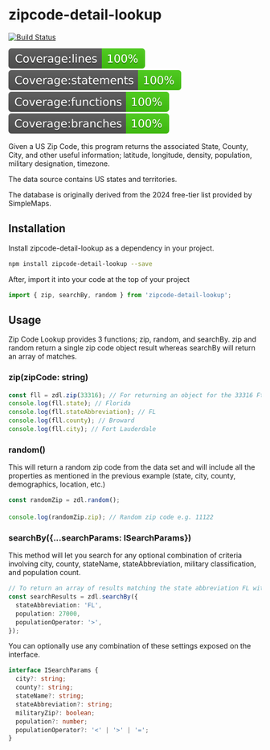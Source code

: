 # zipcode-detail-lookup

[![Build Status](https://github.com/reallymello/zipcode-detail-lookup/actions/workflows/node.js.yml/badge.svg)](https://github.com/reallymello/zipcode-detail-lookup/actions/workflows/node.js.yml)

![Line Coverage](./badges/badge-lines.svg)
![Statement Coverage](./badges/badge-statements.svg)
![Function Coverage](./badges/badge-functions.svg)
![Branch Coverage](./badges/badge-branches.svg)

Given a US Zip Code, this program returns the associated State, County, City, and other useful information; latitude, longitude, density, population, military designation, timezone.

The data source contains US states and territories.

The database is originally derived from the 2024 free-tier list provided by SimpleMaps.

## Installation

Install zipcode-detail-lookup as a dependency in your project.

```sh
npm install zipcode-detail-lookup --save
```

After, import it into your code at the top of your project

```ts
import { zip, searchBy, random } from 'zipcode-detail-lookup';
```

## Usage

Zip Code Lookup provides 3 functions; zip, random, and searchBy. zip and random return a single zip code object result whereas searchBy will return an array of matches.

### zip(zipCode: string)

```ts
const fll = zdl.zip(33316); // For returning an object for the 33316 Ft. Lauderdale zip code.
console.log(fll.state); // Florida
console.log(fll.stateAbbreviation); // FL
console.log(fll.county); // Broward
console.log(fll.city); // Fort Lauderdale
```

### random()

This will return a random zip code from the data set and will include all the properties as mentioned in the previous example (state, city, county, demographics, location, etc.)

```ts
const randomZip = zdl.random();

console.log(randomZip.zip); // Random zip code e.g. 11122
```

### searchBy({...searchParams: ISearchParams})

This method will let you search for any optional combination of criteria involving city, county, stateName, stateAbbreviation, military classification, and population count.

```ts
// To return an array of results matching the state abbreviation FL with population greather than 27000.
const searchResults = zdl.searchBy({
  stateAbbreviation: 'FL',
  population: 27000,
  populationOperator: '>',
});
```

You can optionally use any combination of these settings exposed on the interface.

```ts
interface ISearchParams {
  city?: string;
  county?: string;
  stateName?: string;
  stateAbbreviation?: string;
  militaryZip?: boolean;
  population?: number;
  populationOperator?: '<' | '>' | '=';
}
```
